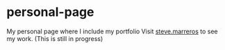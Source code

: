 # personal-page
My personal page where I include my portfolio
Visit [steve.marreros](www.stevemarreros.com)  to see my work.
(This is still in progress)
